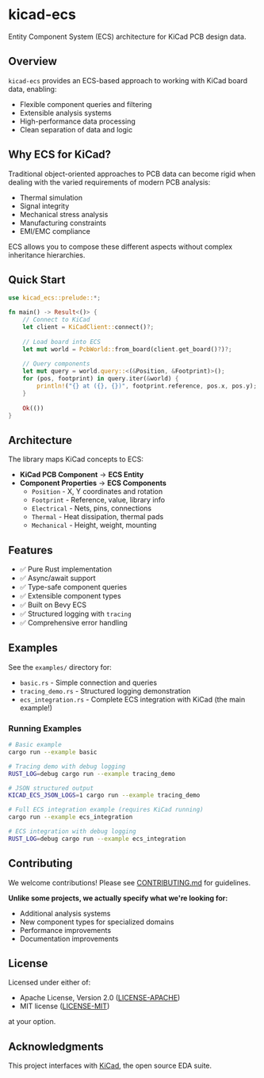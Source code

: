 # kicad-ecs

Entity Component System (ECS) architecture for KiCad PCB design data.

## Overview

`kicad-ecs` provides an ECS-based approach to working with KiCad board data, enabling:
- Flexible component queries and filtering
- Extensible analysis systems
- High-performance data processing
- Clean separation of data and logic

## Why ECS for KiCad?

Traditional object-oriented approaches to PCB data can become rigid when dealing with the varied requirements of modern PCB analysis:
- Thermal simulation
- Signal integrity
- Mechanical stress analysis
- Manufacturing constraints
- EMI/EMC compliance

ECS allows you to compose these different aspects without complex inheritance hierarchies.

## Quick Start

```rust
use kicad_ecs::prelude::*;

fn main() -> Result<()> {
    // Connect to KiCad
    let client = KiCadClient::connect()?;
    
    // Load board into ECS
    let mut world = PcbWorld::from_board(client.get_board()?)?;
    
    // Query components
    let mut query = world.query::<(&Position, &Footprint)>();
    for (pos, footprint) in query.iter(&world) {
        println!("{} at ({}, {})", footprint.reference, pos.x, pos.y);
    }
    
    Ok(())
}
```

## Architecture

The library maps KiCad concepts to ECS:
- **KiCad PCB Component** → **ECS Entity**
- **Component Properties** → **ECS Components**
  - `Position` - X, Y coordinates and rotation
  - `Footprint` - Reference, value, library info
  - `Electrical` - Nets, pins, connections
  - `Thermal` - Heat dissipation, thermal pads
  - `Mechanical` - Height, weight, mounting

## Features

- ✅ Pure Rust implementation
- ✅ Async/await support
- ✅ Type-safe component queries
- ✅ Extensible component types
- ✅ Built on Bevy ECS
- ✅ Structured logging with `tracing`
- ✅ Comprehensive error handling

## Examples

See the `examples/` directory for:
- `basic.rs` - Simple connection and queries
- `tracing_demo.rs` - Structured logging demonstration
- `ecs_integration.rs` - Complete ECS integration with KiCad (the main example!)

### Running Examples

```bash
# Basic example
cargo run --example basic

# Tracing demo with debug logging
RUST_LOG=debug cargo run --example tracing_demo

# JSON structured output
KICAD_ECS_JSON_LOGS=1 cargo run --example tracing_demo

# Full ECS integration example (requires KiCad running)
cargo run --example ecs_integration

# ECS integration with debug logging
RUST_LOG=debug cargo run --example ecs_integration
```

## Contributing

We welcome contributions! Please see [CONTRIBUTING.md](CONTRIBUTING.md) for guidelines.

**Unlike some projects, we actually specify what we're looking for:**
- Additional analysis systems
- New component types for specialized domains
- Performance improvements
- Documentation improvements

## License

Licensed under either of:
- Apache License, Version 2.0 ([LICENSE-APACHE](LICENSE-APACHE))
- MIT license ([LICENSE-MIT](LICENSE-MIT))

at your option.

## Acknowledgments

This project interfaces with [KiCad](https://kicad.org/), the open source EDA suite.